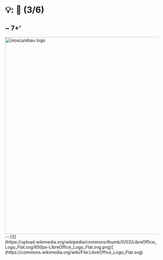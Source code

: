 # 💡: 🏢 (3/6)

~ 7+'
--
<img src="https://user-images.githubusercontent.com/7962156/203104928-1dda9728-54e2-4c72-8afd-f0bec914d8d2.svg" alt="inosca/ebau logo" width="650px" />
--
[![](https://upload.wikimedia.org/wikipedia/commons/thumb/0/02/LibreOffice_Logo_Flat.svg/650px-LibreOffice_Logo_Flat.svg.png)](https://commons.wikimedia.org/wiki/File:LibreOffice_Logo_Flat.svg)